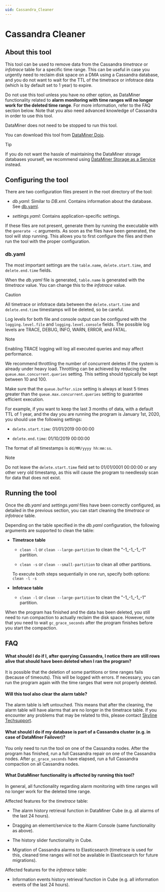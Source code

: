 ```yaml
---
uid: Cassandra_Cleaner
---
```


# Cassandra Cleaner

## About this tool

This tool can be used to remove data from the Cassandra *timetrace* or *infotrace* table for a specific time range. This can be useful in case you urgently need to reclaim disk space on a DMA using a Cassandra database, and you do not want to wait for the TTL of the timetrace or infotrace data (which is by default set to 1 year) to expire.

Do not use this tool unless you have no other option, as DataMiner functionality related to **alarm monitoring with time ranges will no longer work for the deleted time range**. For more information, refer to the FAQ section below. Note that you also need advanced knowledge of Cassandra in order to use this tool.

DataMiner does not need to be stopped to run this tool.

You can download this tool from [DataMiner Dojo](https://community.dataminer.services/download/cassandra-cleaner/).

> [!TIP]
> If you do not want the hassle of maintaining the DataMiner storage databases yourself, we recommend using [DataMiner Storage as a Service](xref:STaaS) instead.

## Configuring the tool

There are two configuration files present in the root directory of the tool:

- *db.yaml*: Similar to *DB.xml*. Contains information about the database. See [db.yaml](#dbyaml).

- *settings.yaml*: Contains application-specific settings.

If these files are not present, generate them by running the executable with the `generate -c` arguments. As soon as the files have been generated, the tool will stop running. This allows you to first configure the files and then run the tool with the proper configuration.

### db.yaml

The most important settings are the `table.name`, `delete.start.time`, and `delete.end.time` fields.

When the *db.yaml* file is generated, `table.name` is generated with the *timetrace* value. You can change this to the *infotrace* value.

> [!CAUTION]
> All timetrace or infotrace data between the `delete.start.time` and `delete.end.time` timestamps will be deleted, so be careful.

Log levels for both file and console output can be configured with the `logging.level.file` and `logging.level.console` fields. The possible log levels are TRACE, DEBUG, INFO, WARN, ERROR, and FATAL.

> [!NOTE]
> Enabling TRACE logging will log all executed queries and may affect performance.

We recommend throttling the number of concurrent deletes if the system is already under heavy load. Throttling can be achieved by reducing the `queue.max.concurrent.queries` setting. This setting should typically be kept between 10 and 100.

Make sure that the `queue.buffer.size` setting is always at least 5 times greater than the `queue.max.concurrent.queries` setting to guarantee efficient execution.

For example, if you want to keep the last 3 months of data, with a default TTL of 1 year, and the day you are running the program is January 1st, 2020, you should use the following settings:

- `delete.start.time`: 01/01/2019 00:00:00

- `delete.end.time`: 01/10/2019 00:00:00

The format of all timestamps is `dd/MM/yyyy hh:mm:ss`.

> [!NOTE]
> Do not leave the `delete.start.time` field set to 01/01/0001 00:00:00 or any other very old timestamp, as this will cause the program to needlessly scan for data that does not exist.

## Running the tool

Once the *db.yaml* and *settings.yaml* files have been correctly configured, as detailed in the previous section, you can start cleaning the *timetrace* or *infotrace* table.

Depending on the table specified in the *db.yaml* configuration, the following arguments are supported to clean the table:

- **Timetrace table**

  - `clean -l` or `clean --large-partition` to clean the "-1_-1_-1_-1" partition.

  - `clean -s` or `clean --small-partition` to clean all other partitions.

  To execute both steps sequentially in one run, specify both options: `clean -l -s`

- **Infotrace table**<!-- RN 36592 -->

  - `clean -l` or `clean --large-partition` to clean the "-1_-1_-1_-1" partition.

When the program has finished and the data has been deleted, you still need to run compaction to actually reclaim the disk space. However, note that you need to wait `gc_grace_seconds` after the program finishes before you start the compaction.

## FAQ

#### What should I do if I, after querying Cassandra, I notice there are still rows alive that should have been deleted when I ran the program?

It is possible that the deletion of some partitions or time ranges fails (because of timeouts). This will be logged with errors. If necessary, you can run the program again with the time ranges that were not properly deleted.

#### Will this tool also clear the alarm table?

The alarm table is left untouched. This means that after the cleaning, the alarm table will have alarms that are no longer in the timetrace table. If you encounter any problems that may be related to this, please contact [Skyline Techsupport](mailto:techsupport@skyline.be).

#### What should I do if my database is part of a Cassandra cluster (e.g. in case of DataMiner Failover)?

You only need to run the tool on one of the Cassandra nodes. After the program has finished, run a full Cassandra repair on one of the Cassandra nodes. After `gc_grace_seconds` have elapsed, run a full Cassandra compaction on all Cassandra nodes.

#### What DataMiner functionality is affected by running this tool?

In general, all functionality regarding alarm monitoring with time ranges will no longer work for the deleted time range.

Affected features for the *timetrace* table:

- The alarm history retrieval function in DataMiner Cube (e.g. all alarms of the last 24 hours).

- Dragging an element/service to the Alarm Console (same functionality as above).

- The history slider functionality in Cube.

- Migration of Cassandra alarms to Elasticsearch (timetrace is used for this, cleaned time ranges will not be available in Elasticsearch for future migrations).

Affected features for the *infotrace* table:

- Information events history retrieval function in Cube (e.g. all information events of the last 24 hours).
